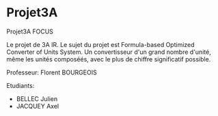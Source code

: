 # Projet3A
Projet3A FOCUS

Le projet de 3A IR. Le sujet du projet est Formula-based Optimized Converter of Units System. Un convertisseur d'un grand nombre d'unité, même les unités composéés, avec le plus de chiffre significatif possible.

Professeur: Florent BOURGEOIS

Etudiants: 
- BELLEC Julien
- JACQUEY Axel
